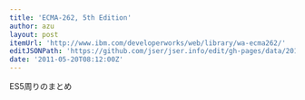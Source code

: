```yaml
---
title: 'ECMA-262, 5th Edition'
author: azu
layout: post
itemUrl: 'http://www.ibm.com/developerworks/web/library/wa-ecma262/'
editJSONPath: 'https://github.com/jser/jser.info/edit/gh-pages/data/2011/05/index.json'
date: '2011-05-20T08:12:00Z'
---
```

ES5周りのまとめ
